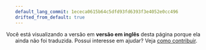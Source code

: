 ```yaml
---
default_lang_commit: 1ececa0615b64c5dfd93fd6393f3e4052e0cc496
drifted_from_default: true
---
```


<i class="fa-solid fa-circle-info" style="margin-left: -1.5rem"></i> Você está
visualizando a versão em **versão em inglês** desta página porque ela ainda não
foi traduzida. Possui interesse em ajudar? Veja
[como contribuir](/docs/contributing/).
